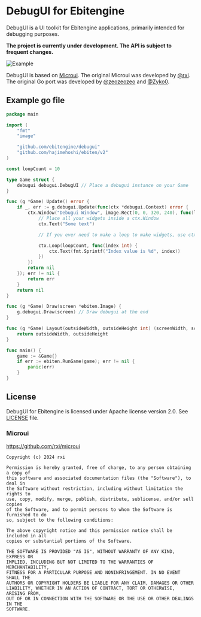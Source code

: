 # DebugUI for Ebitengine

DebugUI is a UI toolkit for Ebitengine applications, primarily intended for debugging purposes.

**The project is currently under development. The API is subject to frequent changes.**

![Example](./example.png)

DebugUI is based on [Microui](https://github.com/rxi/microui). The original Microui was developed by [@rxi](https://github.com/rxi/microui). The original Go port was developed by [@zeozeozeo](https://github.com/zeozeozeo) and [@Zyko0](https://github.com/Zyko0).

## Example go file
```go
package main

import (
	"fmt"
	"image"

	"github.com/ebitengine/debugui"
	"github.com/hajimehoshi/ebiten/v2"
)

const loopCount = 10

type Game struct {
	debugui debugui.DebugUI // Place a debugui instance on your Game
}

func (g *Game) Update() error {
	if _, err := g.debugui.Update(func(ctx *debugui.Context) error {
		ctx.Window("Debugui Window", image.Rect(0, 0, 320, 240), func(layout debugui.ContainerLayout) {
			// Place all your widgets inside a ctx.Window
			ctx.Text("Some text")

			// If you ever need to make a loop to make widgets, use ctx.Loop

			ctx.Loop(loopCount, func(index int) {
				ctx.Text(fmt.Sprintf("Index value is %d", index))
			})
		})
		return nil
	}); err != nil {
		return err
	}
	return nil
}

func (g *Game) Draw(screen *ebiten.Image) {
	g.debugui.Draw(screen) // Draw debugui at the end
}

func (g *Game) Layout(outsideWidth, outsideHeight int) (screenWidth, screenHeight int) {
	return outsideWidth, outsideHeight
}

func main() {
	game := &Game{}
	if err := ebiten.RunGame(game); err != nil {
		panic(err)
	}
}
```

## License

DebugUI for Ebitengine is licensed under Apache license version 2.0. See [LICENSE](LICENSE) file.

### Microui

https://github.com/rxi/microui

```
Copyright (c) 2024 rxi

Permission is hereby granted, free of charge, to any person obtaining a copy of
this software and associated documentation files (the "Software"), to deal in
the Software without restriction, including without limitation the rights to
use, copy, modify, merge, publish, distribute, sublicense, and/or sell copies
of the Software, and to permit persons to whom the Software is furnished to do
so, subject to the following conditions:

The above copyright notice and this permission notice shall be included in all
copies or substantial portions of the Software.

THE SOFTWARE IS PROVIDED "AS IS", WITHOUT WARRANTY OF ANY KIND, EXPRESS OR
IMPLIED, INCLUDING BUT NOT LIMITED TO THE WARRANTIES OF MERCHANTABILITY,
FITNESS FOR A PARTICULAR PURPOSE AND NONINFRINGEMENT. IN NO EVENT SHALL THE
AUTHORS OR COPYRIGHT HOLDERS BE LIABLE FOR ANY CLAIM, DAMAGES OR OTHER
LIABILITY, WHETHER IN AN ACTION OF CONTRACT, TORT OR OTHERWISE, ARISING FROM,
OUT OF OR IN CONNECTION WITH THE SOFTWARE OR THE USE OR OTHER DEALINGS IN THE
SOFTWARE.
```
